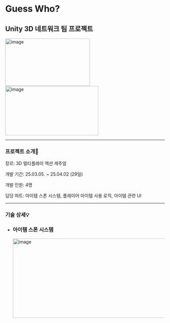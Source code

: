 # Guess Who?
## Unity 3D 네트워크 팀 프로젝트

<img width="267" height="150" alt="image" src="https://github.com/user-attachments/assets/97cc6d33-e332-4994-acca-75477247c447" />
<img width="294" height="156" alt="image" src="https://github.com/user-attachments/assets/33c8c83e-f9d4-47fc-99bf-ff26060e16b6" />

------

### 프로젝트 소개📌

장르: 3D 멀티플레이 액션 캐주얼

개발 기간: 25.03.05. ~ 25.04.02 (29일)

개발 인원: 4명

담당 파트: 아이템 스폰 시스템, 플레이어 아이템 사용 로직, 아이템 관련 UI

------

### 기술 상세💡

+ ### 아이템 스폰 시스템

  <img width="839" height="251" alt="image" src="https://github.com/user-attachments/assets/fe6bfcd3-d562-421a-8a18-1c52049f6bbd" />

  
